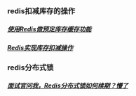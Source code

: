 ### redis扣减库存的操作
##### [使用Redis做预定库存缓存功能][1]
##### [Redis实现库存扣减操作][2]
[1]: https://www.cnblogs.com/xuning/p/6097954.html
[2]:https://blog.csdn.net/weixin_40663800/article/details/102902899


### redis分布式锁
##### [面试官问我，Redis分布式锁如何续期？懵了][3]
[3]: https://www.cnblogs.com/yuxiang1/archive/2019/03/13/10527028.html